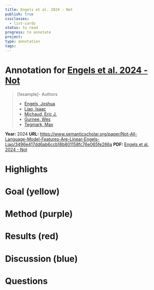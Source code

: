 ```yaml
---
title: Engels et al. 2024 - Not
publish: true
cssclasses:
  - list-cards
status: to read
progress: to annotate
project:
type: annotation
tags:
---
```

# Annotation for [Engels et al. 2024 - Not](Papers/References/Engels%20et%20al.%202024%20-%20Not)

> [!example]- Authors
> - [Engels, Joshua](Engels%2C%20Joshua)
> - [Liao, Isaac](Liao%2C%20Isaac)
> - [Michaud, Eric J.](Michaud%2C%20Eric%20J.)
> - [Gurnee, Wes](Gurnee%2C%20Wes)
> - [Tegmark, Max](Tegmark%2C%20Max)

**Year:** 2024
**URL:** https://www.semanticscholar.org/paper/Not-All-Language-Model-Features-Are-Linear-Engels-Liao/3496e417dd6ab6ccb18b801158fc76e065fe266a
**PDF:** [Engels et al. 2024 - Not](Papers/PDFs/Engels%20et%20al.%202024%20-%20Not%20All%20Language%20Model%20Features%20Are%20Linear.pdf)

# Highlights


# Goal (yellow)


# Method (purple)


# Results (red)


# Discussion (blue)


# Questions

